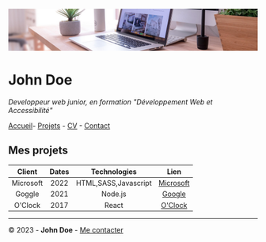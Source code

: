 ![banniere_projet](img/desk-banner.jpg)

# John Doe

*Developpeur web junior, en formation "Développement Web et Accessibilité"*

[Accueil](/S01E11-Atelier-Recap/README.md)- [Projets](/S01E11-Atelier-Recap/projets.md) - [CV](/S01E11-Atelier-Recap/CV.md) - [Contact](/S01E11-Atelier-Recap/Contact.md)
## Mes projets ##

Client | Dates | Technologies| Lien
:--:|:---:|:--:|:--:
Microsoft | 2022|HTML,SASS,Javascript| [Microsoft](https://www.microsoft.com/fr-fr/ )
Goggle|2021|Node.js|[Google](https://www.google.fr/)
O'Clock|2017|React|[O'Clock](https://oclock.io/)
***
© 2023 - **John Doe** - [Me contacter]() 